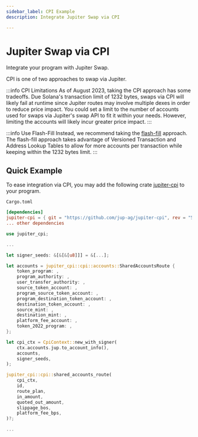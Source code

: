 ```yaml
---
sidebar_label: CPI Example
description: Integrate Jupiter Swap via CPI

---
```


# Jupiter Swap via CPI

Integrate your program with Jupiter Swap.

CPI is one of two approaches to swap via Jupiter.

:::info CPI Limitations
As of August 2023, taking the CPI approach has some tradeoffs. Due Solana's transaction limit of 1232 bytes, swaps via CPI will likely fail at runtime since Jupiter routes may involve multiple dexes in order to reduce price impact. You could set a limit to the number of accounts used for swaps via Jupiter's swap API to fit it within your needs. However, limiting the accounts will likely incur greater price impact.
:::

:::info Use Flash-Fill
Instead, we recommend taking the [flash-fill](/docs/v6-beta/flash-fill) approach. The flash-fill approach takes advantage of Versioned Transaction and Address Lookup Tables to allow for more accounts per transaction while keeping within the 1232 bytes limit.
:::

## Quick Example
To ease integration via CPI, you may add the following crate [jupiter-cpi](https://github.com/jup-ag/jupiter-cpi) to your program.

`Cargo.toml`
```toml
[dependencies]
jupiter-cpi = { git = "https://github.com/jup-ag/jupiter-cpi", rev = "5eb8977" }
... other dependencies
```

```rust
use jupiter_cpi;

...

let signer_seeds: &[&[&[u8]]] = &[...];

let accounts = jupiter_cpi::cpi::accounts::SharedAccountsRoute {
    token_program: ,
    program_authority: ,
    user_transfer_authority: ,
    source_token_account: ,
    program_source_token_account: ,
    program_destination_token_account: ,
    destination_token_account: ,
    source_mint: ,
    destination_mint: ,
    platform_fee_account: ,
    token_2022_program: ,
};

let cpi_ctx = CpiContext::new_with_signer(
    ctx.accounts.jup.to_account_info(),
    accounts,
    signer_seeds,
);

jupiter_cpi::cpi::shared_accounts_route(
    cpi_ctx,
    id,
    route_plan,
    in_amount,
    quoted_out_amount,
    slippage_bos,
    platform_fee_bps,
)?;

...
```
